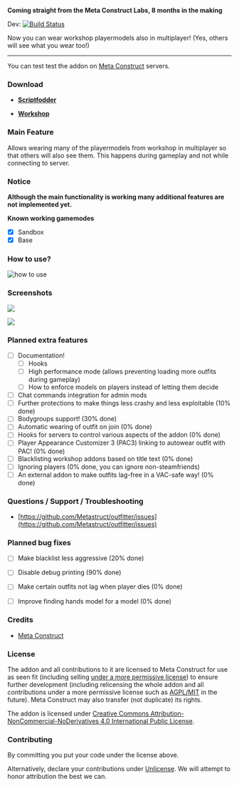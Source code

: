 **Coming straight from the Meta Construct Labs, 8 months in the making**

Dev: [![Build Status](https://travis-ci.org/Metastruct/outfitter.svg?branch=dev)](https://travis-ci.org/Metastruct/outfitter)


Now you can wear workshop playermodels also in multiplayer! (Yes, others will see what you wear too!)

---

You can test test the addon on [Meta Construct](http://metastruct.net) servers.

### Download

 - [**Scriptfodder**](https://scriptfodder.com/scripts/view/3794)

 - [**Workshop**](http://steamcommunity.com/sharedfiles/filedetails/?id=882463775)

### Main Feature
Allows wearing many of the playermodels from workshop in multiplayer so that others will also see them. This happens during gameplay and not while connecting to server.

### Notice
**Although the main functionality is working many additional features are not implemented yet.**

**Known working gamemodes**
- [x] Sandbox
- [x] Base

### How to use?

![how to use](http://i.imgur.com/BCuhbp1.png "outfitter opens from context menu")

### Screenshots

![](http://i.imgur.com/hFsWKi4.png)

![](http://i.imgur.com/z8T362B.png)

### Planned extra features

- [ ] Documentation!
    - [ ] Hooks
    - [ ] High performance mode (allows preventing loading more outfits during gameplay)
    - [ ] How to enforce models on players instead of letting them decide
- [ ] Chat commands integration for admin mods
- [ ] Further protections to make things less crashy and less exploitable (10% done)
- [ ] Bodygroups support! (30% done)
- [ ] Automatic wearing of outfit on join (0% done)
- [ ] Hooks for servers to control various aspects of the addon (0% done)
- [ ] Player Appearance Customizer 3 (PAC3) linking to autowear outfit with PAC! (0% done)
- [ ] Blacklisting workshop addons based on title text (0% done)
- [ ] Ignoring players (0% done, you can ignore non-steamfriends)
- [ ] An external addon to make outfits lag-free in a VAC-safe way! (0% done)

### Questions / Support / Troubleshooting

 - [https://github.com/Metastruct/outfitter/issues](https://github.com/Metastruct/outfitter/issues)

### Planned bug fixes

 - [ ] Make blacklist less aggressive (20% done)
 - [ ] Disable debug printing (90% done)
 - [ ] Make certain outfits not lag when player dies (0% done)
 - [ ] Improve finding hands model for a model (0% done)


### Credits

 - [Meta Construct](http://metastruct.net)
 
### License

The addon and all contributions to it are licensed to Meta Construct for use as seen fit (including selling [under a more permissive license](https://creativecommons.org/licenses/by-nd/4.0/)) to ensure further development (including relicensing the whole addon and all contributions under a more permissive license such as [AGPL/MIT](https://choosealicense.com/) in the future). Meta Construct may also transfer (not duplicate) its rights.

The addon is licensed under [Creative Commons Attribution-NonCommercial-NoDerivatives 4.0 International Public License]( https://creativecommons.org/licenses/by-nc-nd/4.0/).


### Contributing

By committing you put your code under the license above.

Alternatively, declare your contributions under [Unlicense](http://unlicense.org). We will attempt to honor attribution the best we can.
